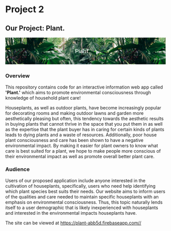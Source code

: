 # Project 2

## Our Project: Plant.

![green leaves and white text in the center that says "plant."](public/img/readME_header.PNG)

### Overview

This repository contains code for an interactive information web app called **'Plant.'** which aims to promote environmental consciousness through knowledge of household plant care!

Houseplants, as well as outdoor plants, have become increasingly popular for decorating rooms and making outdoor lawns and garden more aesthetically pleasing but often, this tendency towards the aesthetic results in buying plants that cannot thrive in the space that you put them in as well as the expertise that the plant buyer has in caring for certain kinds of plants leads to dying plants and a waste of resources. Additionally, poor house plant consciousness and care has been shown to have a negative environmental impact. By making it easier for plant owners to know what care is best suited for a plant, we hope to make people more conscious of their environmental impact as well as promote overall better plant care.


### Audience

Users of our proposed application include anyone interested in the cultivation of houseplants, specifically, users who need help identifying which plant species best suits their needs. Our website aims to inform users of the qualities and care needed to maintain specific houseplants with an emphasis on environmental consciousness. Thus, this topic naturally lends itself to a user demographic that is likely inexperienced with houseplants and interested in the environmental impacts houseplants have.


The site can be viewed at <https://plant-abb5d.firebaseapp.com//>
